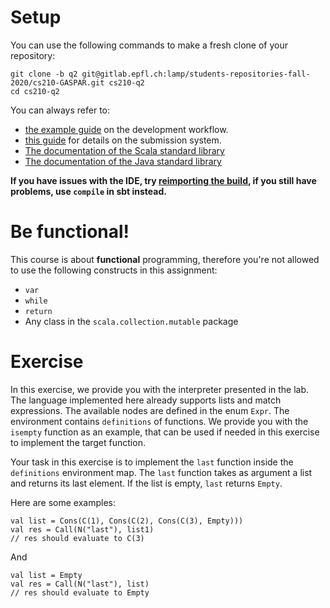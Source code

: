 # Setup

You can use the following commands to make a fresh clone of your repository:

```
git clone -b q2 git@gitlab.epfl.ch:lamp/students-repositories-fall-2020/cs210-GASPAR.git cs210-q2
cd cs210-q2
```

You can always refer to:
  * [the example guide](https://gitlab.epfl.ch/lamp/cs210/blob/master/labs/example-lab.md) on the development workflow.
  * [this guide](https://gitlab.epfl.ch/lamp/cs210/blob/master/labs/grading-and-submission.md) for details on the submission system.
  * [The documentation of the Scala standard library](https://www.scala-lang.org/files/archive/api/2.13.3)
  * [The documentation of the Java standard
    library](https://docs.oracle.com/en/java/javase/15/docs/api/index.html)

**If you have issues with the IDE, try [reimporting the build](https://gitlab.epfl.ch/lamp/cs210/-/blob/master/labs/example-lab.md#ide-features-like-type-on-hover-or-go-to-definition-do-not-work), if you still have problems, use `compile` in sbt instead.**

# Be functional!

This course is about **functional** programming, therefore you're not allowed to use the following
constructs in this assignment:
- `var`
- `while`
- `return`
- Any class in the `scala.collection.mutable` package

# Exercise

In this exercise, we provide you with the interpreter presented in the lab.
The language implemented here already supports lists and match expressions.
The available nodes are defined in the enum `Expr`.
The environment contains `definitions` of functions.
We provide you with the `isempty` function as an example, that can be used if needed in this exercise to implement the target function.

Your task in this exercise is to implement the `last` function inside the `definitions` environment map.
The `last` function takes as argument a list and returns its last element.
If the list is empty, `last` returns `Empty`.

Here are some examples:

```
val list = Cons(C(1), Cons(C(2), Cons(C(3), Empty)))
val res = Call(N("last"), list1)
// res should evaluate to C(3)
```

And 

```
val list = Empty
val res = Call(N("last"), list)
// res should evaluate to Empty 
```
